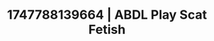 ---
categories:
- Choking kink
- Subtle kink
- Ethereal kink
- Artistic nudes
- Hog tying
image: /assets/images/1747788139664.jpg
layout: post
seo:
  description: Featured content with sensual ABDL Play, Scat Fetish. HD images available.
  keywords: ABDL Play, Scat Fetish
  og_image: /assets/images/1747788139664.jpg
  schema_type: VisualArtwork
tags:
- ABDL Play
- Scat Fetish
- '#1747788139664'
title: 1747788139664 | ABDL Play Scat Fetish
---